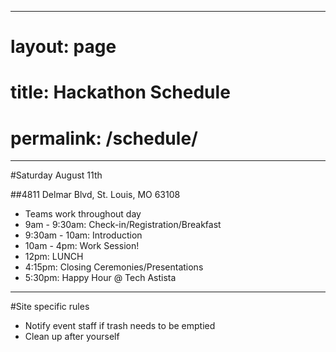 ---
# layout: page
# title: Hackathon Schedule
# permalink: /schedule/

-----
  
#Saturday August 11th  
  
##4811 Delmar Blvd, St. Louis, MO 63108 
  
  * Teams work throughout day  
  * 9am - 9:30am: Check-in/Registration/Breakfast  
  * 9:30am - 10am: Introduction  
  * 10am - 4pm: Work Session!  
  * 12pm: LUNCH  
  * 4:15pm: Closing Ceremonies/Presentations
  * 5:30pm: Happy Hour @ Tech Astista
  
-----  


  
#Site specific rules  
  * Notify event staff if trash needs to be emptied    
  * Clean up after yourself  
